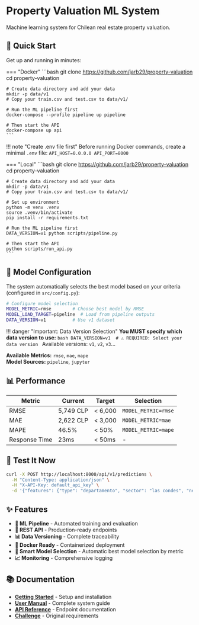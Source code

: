 # Property Valuation ML System

Machine learning system for Chilean real estate property valuation.

## 🚀 Quick Start

Get up and running in minutes:

=== "Docker"
    ```bash
    git clone https://github.com/jarb29/property-valuation
    cd property-valuation
    
    # Create data directory and add your data
    mkdir -p data/v1
    # Copy your train.csv and test.csv to data/v1/
    
    # Run the ML pipeline first
    docker-compose --profile pipeline up pipeline
    
    # Then start the API
    docker-compose up api
    ```

!!! note "Create .env file first"
    Before running Docker commands, create a minimal `.env` file:
    ```
    API_HOST=0.0.0.0
    API_PORT=8000
    ```

=== "Local"
    ```bash
    git clone https://github.com/jarb29/property-valuation
    cd property-valuation
    
    # Create data directory and add your data
    mkdir -p data/v1
    # Copy your train.csv and test.csv to data/v1/
    
    # Set up environment
    python -m venv .venv
    source .venv/bin/activate
    pip install -r requirements.txt
    
    # Run the ML pipeline first
    DATA_VERSION=v1 python scripts/pipeline.py
    
    # Then start the API
    python scripts/run_api.py
    ```

## 🔧 Model Configuration

The system automatically selects the best model based on your criteria (configured in `src/config.py`):

```bash
# Configure model selection
MODEL_METRIC=rmse        # Choose best model by RMSE
MODEL_LOAD_TARGET=pipeline  # Load from pipeline outputs
DATA_VERSION=v1          # Use v1 dataset
```

!!! danger "Important: Data Version Selection"
    **You MUST specify which data version to use:**
    ```bash
    DATA_VERSION=v1  # ⚠️ REQUIRED: Select your data version
    ```
    Available versions: `v1`, `v2`, `v3`...

**Available Metrics:** `rmse`, `mae`, `mape`  
**Model Sources:** `pipeline`, `jupyter`

## 📊 Performance

| Metric | Current | Target | Selection |
|--------|---------|--------|----------|
| RMSE | 5,749 CLP | < 6,000 | `MODEL_METRIC=rmse` |
| MAE | 2,622 CLP | < 3,000 | `MODEL_METRIC=mae` |
| MAPE | 46.5% | < 50% | `MODEL_METRIC=mape` |
| Response Time | 23ms | < 50ms | - |

## 🎯 Test It Now

```bash
curl -X POST http://localhost:8000/api/v1/predictions \
  -H "Content-Type: application/json" \
  -H "X-API-Key: default_api_key" \
  -d '{"features": {"type": "departamento", "sector": "las condes", "net_usable_area": 120.5, "net_area": 150.0, "n_rooms": 3, "n_bathroom": 2, "latitude": -33.4172, "longitude": -70.5476}}'
```

## ✨ Features

- **🤖 ML Pipeline** - Automated training and evaluation
- **🚀 REST API** - Production-ready endpoints
- **📊 Data Versioning** - Complete traceability
- **🐳 Docker Ready** - Containerized deployment
- **🎯 Smart Model Selection** - Automatic best model selection by metric
- **📈 Monitoring** - Comprehensive logging

## 📚 Documentation

- **[Getting Started](getting-started.md)** - Setup and installation
- **[User Manual](user-manual.md)** - Complete system guide  
- **[API Reference](api-documentation.md)** - Endpoint documentation
- **[Challenge](Challenge.md)** - Original requirements